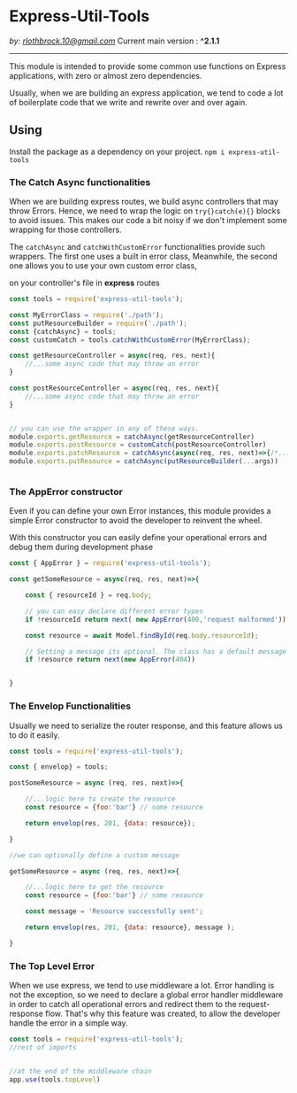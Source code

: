 # Express-Util-Tools

*by: rlothbrock.10@gmail.com*
Current main version : **^2.1.1**
<hr>

This module is intended to provide some common use functions on Express applications, with zero or almost zero dependencies. 

Usually, when we are building an express application, we tend to code a lot of boilerplate code that we write and rewrite over and over again.

## Using

Install the package as a dependency on your project. 
` npm i express-util-tools `


### The Catch Async functionalities

When we are building express routes, we build async controllers that may throw Errors.
Hence, we need to wrap the logic on `try{}catch(e){}` blocks to avoid issues. 
This makes our code a bit noisy if we don't implement some wrapping for those controllers.

The `catchAsync` and `catchWithCustomError` functionalities provide such wrappers.
The first one uses a built in error class,
Meanwhile, the second one allows you to use your own custom error class,

on your controller's file in **express** routes

```javascript
const tools = require('express-util-tools');

const MyErrorClass = require('./path');
const putResourceBuilder = require('./path');
const {catchAsync} = tools; 
const customCatch = tools.catchWithCustomError(MyErrorClass);

const getResourceController = async(req, res, next){
    //...some async code that may throw an error
}

const postResourceController = async(req, res, next){
    //...some async code that may throw an error
}


// you can use the wrapper in any of these ways.
module.exports.getResource = catchAsync(getResourceController)
module.exports.postResource = customCatch(postResourceController)
module.exports.patchResource = catchAsync(async(req, res, next)=>{/*...code here...*/})
module.exports.putResource = catchAsync(putResourceBuilder(...args))



```



### The AppError constructor

Even if you can define your own Error instances, this module provides a simple Error constructor to avoid the developer to reinvent the wheel.

With this constructor you can easily define your operational errors and debug them during development phase

```javascript
const { AppError } = require('express-util-tools');

const getSomeResource = async(req, res, next)=>{

    const { resourceId } = req.body;

    // you can easy declare different error types
    if !resourceId return next( new AppError(400,'request malformed'))

    const resource = await Model.findById(req.body.resourceId);

    // Setting a message its optional. The class has a default message for each type.
    if !resource return next(new AppError(404))


}
```

### The Envelop Functionalities

Usually we need to serialize the router response, and this feature allows us to do it easily.

```javascript
const tools = require('express-util-tools');

const { envelop} = tools;

postSomeResource = async (req, res, next)=>{

    //...logic here to create the resource
    const resource = {foo:'bar'} // some resource

    return envelop(res, 201, {data: resource});

}

//we can optionally define a custom message

getSomeResource = async (req, res, next)=>{

    //...logic here to get the resource
    const resource = {foo:'bar'} // some resource

    const message = 'Resource successfully sent';

    return envelop(res, 201, {data: resource}, message );

}

```

### The Top Level Error

When we use express, we tend to use middleware a lot. Error handling is not the exception, so we need to declare a global error handler middleware in order to catch all operational errors and redirect them to the request-response flow.
That's why this feature was created, to allow the developer handle the error in a simple way.

```javascript
const tools = require('express-util-tools');
//rest of imports


//at the end of the middleware chain
app.use(tools.topLevel)

```
